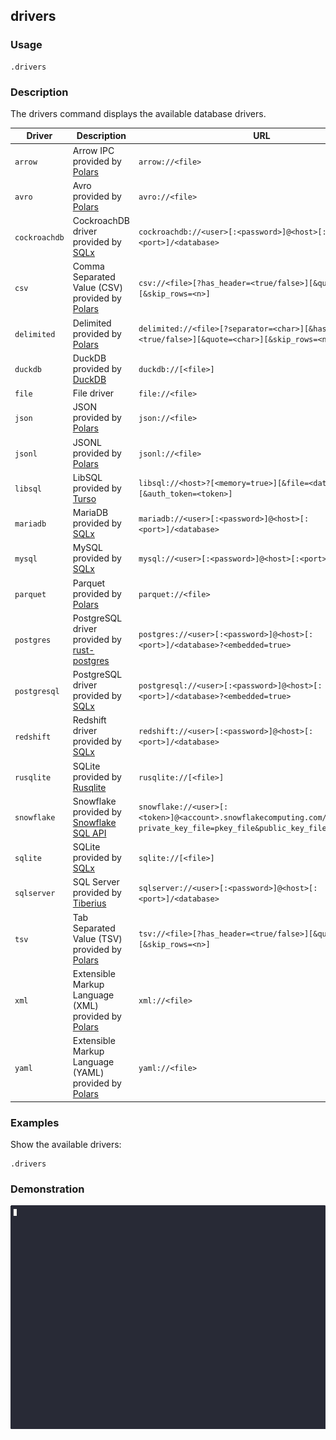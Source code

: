 ## drivers

### Usage

```text
.drivers
```

### Description

The drivers command displays the available database drivers.

| Driver        | Description                                                                                            | URL                                                                                                                       |
|---------------|--------------------------------------------------------------------------------------------------------|---------------------------------------------------------------------------------------------------------------------------|
| `arrow`       | Arrow IPC provided by [Polars](https://github.com/pola-rs/polars)                                      | `arrow://<file>`                                                                                                          |
| `avro`        | Avro provided by [Polars](https://github.com/pola-rs/polars)                                           | `avro://<file>`                                                                                                           |
| `cockroachdb` | CockroachDB driver provided by [SQLx](https://github.com/launchbadge/sqlx)                             | `cockroachdb://<user>[:<password>]@<host>[:<port>]/<database>`                                                            |
| `csv`         | Comma Separated Value (CSV) provided by [Polars](https://github.com/pola-rs/polars)                    | `csv://<file>[?has_header=<true/false>][&quote=<char>][&skip_rows=<n>]`                                                   |
| `delimited`   | Delimited provided by [Polars](https://github.com/pola-rs/polars)                                      | `delimited://<file>[?separator=<char>][&has_header=<true/false>][&quote=<char>][&skip_rows=<n>]`                          |
| `duckdb`      | DuckDB provided by [DuckDB](https://duckdb.org/)                                                       | `duckdb://[<file>]`                                                                                                       |
| `file`        | File driver                                                                                            | `file://<file>`                                                                                                           |
| `json`        | JSON provided by [Polars](https://github.com/pola-rs/polars)                                           | `json://<file>`                                                                                                           |
| `jsonl`       | JSONL provided by [Polars](https://github.com/pola-rs/polars)                                          | `jsonl://<file>`                                                                                                          |
| `libsql`      | LibSQL provided by [Turso](https://github.com/tursodatabase/libsql)                                    | `libsql://<host>?[<memory=true>][&file=<database_file>][&auth_token=<token>]`                                             |
| `mariadb`     | MariaDB provided by [SQLx](https://github.com/launchbadge/sqlx)                                        | `mariadb://<user>[:<password>]@<host>[:<port>]/<database>`                                                                |
| `mysql`       | MySQL provided by [SQLx](https://github.com/launchbadge/sqlx)                                          | `mysql://<user>[:<password>]@<host>[:<port>]/<database>`                                                                  |
| `parquet`     | Parquet provided by [Polars](https://github.com/pola-rs/polars)                                        | `parquet://<file>`                                                                                                        |
| `postgres`    | PostgreSQL driver provided by [rust-postgres](https://github.com/sfackler/rust-postgres)               | `postgres://<user>[:<password>]@<host>[:<port>]/<database>?<embedded=true>`                                               |
| `postgresql`  | PostgreSQL driver provided by [SQLx](https://github.com/launchbadge/sqlx)                              | `postgresql://<user>[:<password>]@<host>[:<port>]/<database>?<embedded=true>`                                             |
| `redshift`    | Redshift driver provided by [SQLx](https://github.com/launchbadge/sqlx)                                | `redshift://<user>[:<password>]@<host>[:<port>]/<database>`                                                               |
| `rusqlite`    | SQLite provided by [Rusqlite](https://github.com/rusqlite/rusqlite?tab=readme-ov-file#rusqlite)        | `rusqlite://[<file>]`                                                                                                     |
| `snowflake`   | Snowflake provided by [Snowflake SQL API](https://docs.snowflake.com/en/developer-guide/sql-api/index) | `snowflake://<user>[:<token>]@<account>.snowflakecomputing.com/[?private_key_file=pkey_file&public_key_file=pubkey_file]` |
| `sqlite`      | SQLite provided by [SQLx](https://github.com/launchbadge/sqlx)                                         | `sqlite://[<file>]`                                                                                                       |
| `sqlserver`   | SQL Server provided by [Tiberius](https://github.com/prisma/tiberius)                                  | `sqlserver://<user>[:<password>]@<host>[:<port>]/<database>`                                                              |
| `tsv`         | Tab Separated Value (TSV) provided by [Polars](https://github.com/pola-rs/polars)                      | `tsv://<file>[?has_header=<true/false>][&quote=<char>][&skip_rows=<n>]`                                                   |
| `xml`         | Extensible Markup Language (XML) provided by [Polars](https://github.com/pola-rs/polars)               | `xml://<file>`                                                                                                            |
| `yaml`        | Extensible Markup Language (YAML) provided by [Polars](https://github.com/pola-rs/polars)              | `yaml://<file>`                                                                                                           |

### Examples

Show the available drivers:

```text
.drivers
```

### Demonstration

![](./demo.gif)
